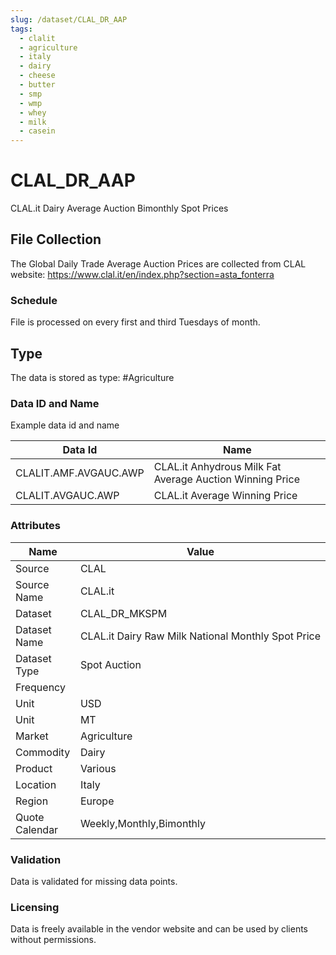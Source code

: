 ```yaml
---
slug: /dataset/CLAL_DR_AAP
tags:
  - clalit
  - agriculture
  - italy
  - dairy
  - cheese
  - butter
  - smp
  - wmp
  - whey
  - milk
  - casein
---
```

CLAL_DR_AAP
============================================================

CLAL.it Dairy Average Auction Bimonthly Spot Prices

## File Collection

The Global Daily Trade Average Auction Prices are collected from CLAL website: https://www.clal.it/en/index.php?section=asta_fonterra

### Schedule

File is processed on every first and third Tuesdays of month.

## Type

The data is stored as type: #Agriculture

### Data ID and Name

Example data id and name

|**Data Id**|**Name**|
|-|-|
|CLALIT.AMF.AVGAUC.AWP|CLAL.it Anhydrous Milk Fat Average Auction Winning Price|
|CLALIT.AVGAUC.AWP|CLAL.it Average Winning Price|

### Attributes

|Name|Value|
|-|-|
|Source|CLAL|
|Source Name|CLAL.it|
|Dataset|CLAL_DR_MKSPM|
|Dataset Name|CLAL.it Dairy Raw Milk National Monthly Spot Price|
|Dataset Type|Spot Auction|
|Frequency||
|Unit|USD|
|Unit|MT|
|Market|Agriculture|
|Commodity|Dairy|
|Product|Various|
|Location|Italy|
|Region|Europe|
|Quote Calendar|Weekly,Monthly,Bimonthly|

### Validation

Data is validated for missing data points.

### Licensing

Data is freely available in the vendor website and can be used by clients without permissions.


